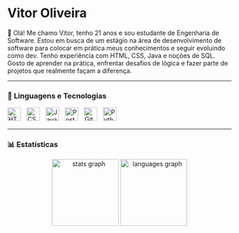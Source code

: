 # Vitor Oliveira

👋 Olá! Me chamo Vitor, tenho 21 anos e sou estudante de Engenharia de Software. Estou em busca de um estágio na área de desenvolvimento de software para colocar em prática meus conhecimentos e seguir evoluindo como dev. Tenho experiência com HTML, CSS, Java e noções de SQL. Gosto de aprender na prática, enfrentar desafios de lógica e fazer parte de projetos que realmente façam a diferença.

---

### 🚀 Linguagens e Tecnologias

<img align="left" alt="HTML" title="HTML" width="30px" style="padding-right:10px;" src="https://cdn.jsdelivr.net/gh/devicons/devicon@latest/icons/html5/html5-original.svg"/>
<img align="left" alt="CSS" title="CSS" width="30px" style="padding-right:10px;" src="https://cdn.jsdelivr.net/gh/devicons/devicon@latest/icons/css3/css3-original.svg"/>
<img align="left" alt="Java" title="Java" width="30px" style="padding-right:10px;" src="https://cdn.jsdelivr.net/gh/devicons/devicon@latest/icons/java/java-original.svg"/>
<img align="left" alt="PostgreSQL" title="PostgreSQL" width="30px" style="padding-right:10px;" src="https://cdn.jsdelivr.net/gh/devicons/devicon@latest/icons/postgresql/postgresql-original.svg"/>
<img align="left" alt="Git" title="Git" width="30px" style="padding-right:10px;" src="https://cdn.jsdelivr.net/gh/devicons/devicon@latest/icons/git/git-original.svg"/>
<img align="left" alt="Python" title="Python" width="30px" style="padding-right:10px;" src="https://cdn.jsdelivr.net/gh/devicons/devicon@latest/icons/python/python-original.svg"/>

<br/><br/>

---

### 📊 Estatísticas

<div align="center">
  <img src="https://github-readme-stats.vercel.app/api?username=VitorDOF&hide_title=false&hide_rank=false&show_icons=true&include_all_commits=true&count_private=true&disable_animations=false&theme=vision-friendly-dark&locale=en&hide_border=false&order=1" height="150" alt="stats graph"/>
  <img src="https://github-readme-stats.vercel.app/api/top-langs?username=VitorDOF&locale=en&hide_title=false&layout=compact&card_width=320&langs_count=5&theme=vision-friendly-dark&hide_border=false&order=2" height="150" alt="languages graph"/>
</div>


